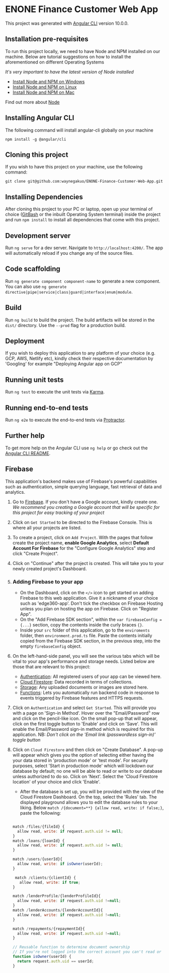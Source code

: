 # ENONE Finance Customer Web App

This project was generated with [Angular CLI](https://github.com/angular/angular-cli) version 10.0.0.

## Installation pre-requisites

To run this project locally, we need to have Node and NPM installed on our machine. Below are tutorial suggestions on how to install the aforementioned on different Operating Systems

_It's very important to have the latest version of Node installed_

- [Install Node and NPM on Windows](https://youtu.be/X-FPCwZFU_8)
- [Install Node and NPM on Linux](https://youtu.be/K6QiSKy2zoM)
- [Install Node and NPM on Mac](https://youtu.be/rF1ZHmqvm8I)

Find out more about [Node](https://nodejs.org/en/download/)

## Installing Angular CLI

The following command will install angular-cli globally on your machine

    npm install -g @angular/cli

## Cloning this project

If you wish to have this project on your machine, use the following command:

    git clone git@github.com:waynegakuo/ENONE-Finance-Customer-Web-App.git

## Installing Dependencies

After cloning this project to your PC or laptop, open up your terminal of choice ([GitBash](https://git-scm.com/downloads) or the inbuilt Operating System terminal) inside the project and run `npm install` to install all dependencies that come with this project.

## Development server

Run `ng serve` for a dev server. Navigate to `http://localhost:4200/`. The app will automatically reload if you change any of the source files.

## Code scaffolding

Run `ng generate component component-name` to generate a new component. You can also use `ng generate directive|pipe|service|class|guard|interface|enum|module`.

## Build

Run `ng build` to build the project. The build artifacts will be stored in the `dist/` directory. Use the `--prod` flag for a production build.

## Deployment

If you wish to deploy this application to any platform of your choice (e.g. GCP, AWS, Netlify etc), kindly check their respective documentation by 'Googling' for example "Deploying Angular app on GCP"

## Running unit tests

Run `ng test` to execute the unit tests via [Karma](https://karma-runner.github.io).

## Running end-to-end tests

Run `ng e2e` to execute the end-to-end tests via [Protractor](http://www.protractortest.org/).

## Further help

To get more help on the Angular CLI use `ng help` or go check out the [Angular CLI README](https://github.com/angular/angular-cli/blob/master/README.md).

## Firebase

This application's backend makes use of Firebase's powerful capabilities such as authentication, simple querying language, fast retrieval of data and analytics.

1. Go to [Firebase](https://firebase.google.com/). If you don't have a Google account, kindly create one.
   _We recommend you creating a Google account that will be specific for this project for easy tracking of your project_

2. Click on `Get Started` to be directed to the Firebase Console. This is where all your projects are listed.

3. To create a project, click on `Add Project`. With the pages that follow create the project name, **enable Google Analytics**, select **Default Account For Firebase** for the "Configure Google Analytics" step and click "Create Project".

4. Click on "Continue" after the project is created. This will take you to your newly created project's Dashboard.

5. ### Adding Firebase to your app

   - On the Dashboard, click on the `</>` icon to get started on adding Firebase to this web application. Give it a nickname of your choice such as 'edge360-app'. Don't tick the checkbox on Firebase Hosting unless you plan on hosting the app on Firebase. Click on "Register App".
   - On the "Add Firebase SDK section", within the `var firebaseConfig ={...}` section, copy the contents inside the curly braces `{}`.
   - Inside your `src` folder of this application, go to the `enviroments` folder, then `environment.prod.ts` file. Paste the contents initially copied from the Firebase SDK section, in the previous step, into the empty `firebaseConfig` object.

6. On the left-hand-side panel, you will see the various tabs which will be vital to your app's performance and storage needs. Listed below are those that are relevant to this project:

   - [Authentication](https://firebase.google.com/docs/auth): All registered users of your app can be viewed here.
   - [Cloud Firestore](https://firebase.google.com/docs/firestore): Data recorded in terms of collections.
   - [Storage](https://firebase.google.com/docs/storage/web/start): Any uploaded documents or images are stored here.
   - [Functions](https://firebase.google.com/docs/functions): Lets you automatically run backend code in response to events triggered by Firebase features and HTTPS requests.

7. Click on `Authentication` and select `Get Started`. This will provide you with a page on 'Sign-in Method'. Hover over the "Email/Password" row and click on the pencil-like icon. On the small pop-up that will appear, click on the first toggle button to 'Enable' and click on 'Save'. This will enable the Email/Password sign-in method which is required for this application.
   NB: _Don't click on the 'Email link (passwordless sign-in)' toggle button_

8. Click on `Cloud Firestore` and then click on "Create Database". A pop-up will appear which gives you the option of selecting either having the your data stored in 'production mode' or 'test mode'. For security purposes, select 'Start in production mode' which will lockdown our database by default; no one will be able to read or write to our database unless authorized to do so. Click on 'Next'. Select the 'Cloud Firestore location' of your choice and click 'Enable'.

   - After the database is set up, you will be provided with the view of the Cloud Firestore Dashboard. On the top, select the 'Rules' tab. The displayed playground allows you to edit the database rules to your liking. Below `match /{document=**} {allow read, write: if false;}`, paste the following:

   ```javascript

   match /files/{fileId} {
     allow read, write: if request.auth.uid != null;
   }
   match /loans/{loanId} {
     allow read, write: if request.auth.uid != null;
   }

   match /users/{userId}{
     allow read, write: if isOwner(userId);
   }

    match /clients/{clientId} {
      allow read, write: if true;
   }

   match /lenderProfile/{lenderProfileId}{
     allow read, write: if request.auth.uid !=null;
   }
   match /lenderAccounts/{lenderAccountId}{
     allow read, write: if request.auth.uid !=null;
   }

   match /repayments/{repaymentId}{
     allow read, write: if request.auth.uid !=null;
   }

   // Reusable function to determine document ownership
   // If you're not logged into the correct account you can't read or write the user doc
   function isOwner(userId) {
     return request.auth.uid == userId;
   }

   ```
